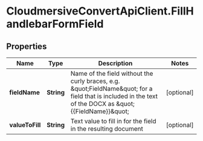 # CloudmersiveConvertApiClient.FillHandlebarFormField

## Properties
Name | Type | Description | Notes
------------ | ------------- | ------------- | -------------
**fieldName** | **String** | Name of the field without the curly braces, e.g. \&quot;FieldName\&quot; for a field that is included in the text of the DOCX as \&quot;{{FieldName}}\&quot; | [optional] 
**valueToFill** | **String** | Text value to fill in for the field in the resulting document | [optional] 



